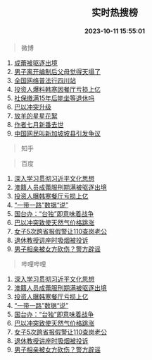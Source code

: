 <div align="center"><h2>实时热搜榜</h2><h4>2023-10-11 15:55:01</h4></div>

> 微博  

1. [成蕾被驱逐出境](https://s.weibo.com/weibo?q=%23%E6%88%90%E8%95%BE%E8%A2%AB%E9%A9%B1%E9%80%90%E5%87%BA%E5%A2%83%23&t=31&band_rank=1&Refer=top)<br />
2. [男子离开编制后父母觉得天塌了](https://s.weibo.com/weibo?q=%23%E7%94%B7%E5%AD%90%E7%A6%BB%E5%BC%80%E7%BC%96%E5%88%B6%E5%90%8E%E7%88%B6%E6%AF%8D%E8%A7%89%E5%BE%97%E5%A4%A9%E5%A1%8C%E4%BA%86%23&t=31&band_rank=2&Refer=top)<br />
3. [全国网络普法行四川站](https://s.weibo.com/weibo?q=%23%E5%85%A8%E5%9B%BD%E7%BD%91%E7%BB%9C%E6%99%AE%E6%B3%95%E8%A1%8C%E5%9B%9B%E5%B7%9D%E7%AB%99%23&t=31&band_rank=3&Refer=top)<br />
4. [投资人爆料韩寒因餐厅亏损上亿](https://s.weibo.com/weibo?q=%23%E6%8A%95%E8%B5%84%E4%BA%BA%E7%88%86%E6%96%99%E9%9F%A9%E5%AF%92%E5%9B%A0%E9%A4%90%E5%8E%85%E4%BA%8F%E6%8D%9F%E4%B8%8A%E4%BA%BF%23&t=31&band_rank=4&Refer=top)<br />
5. [社保缴满15年后能坐等退休吗](https://s.weibo.com/weibo?q=%23%E7%A4%BE%E4%BF%9D%E7%BC%B4%E6%BB%A115%E5%B9%B4%E5%90%8E%E8%83%BD%E5%9D%90%E7%AD%89%E9%80%80%E4%BC%91%E5%90%97%23&t=31&band_rank=5&Refer=top)<br />
6. [巴以冲突升级](https://s.weibo.com/weibo?q=%23%E5%B7%B4%E4%BB%A5%E5%86%B2%E7%AA%81%E5%8D%87%E7%BA%A7%23&t=31&band_rank=6&Refer=top)<br />
7. [放羊的星星花絮](https://s.weibo.com/weibo?q=%E6%94%BE%E7%BE%8A%E7%9A%84%E6%98%9F%E6%98%9F%E8%8A%B1%E7%B5%AE&t=31&band_rank=7&Refer=top)<br />
8. [作者七月新番去世](https://s.weibo.com/weibo?q=%23%E4%BD%9C%E8%80%85%E4%B8%83%E6%9C%88%E6%96%B0%E7%95%AA%E5%8E%BB%E4%B8%96%23&t=31&band_rank=8&Refer=top)<br />
9. [中国网民叫新加坡坡县引发争议](https://s.weibo.com/weibo?q=%23%E4%B8%AD%E5%9B%BD%E7%BD%91%E6%B0%91%E5%8F%AB%E6%96%B0%E5%8A%A0%E5%9D%A1%E5%9D%A1%E5%8E%BF%E5%BC%95%E5%8F%91%E4%BA%89%E8%AE%AE%23&t=31&band_rank=9&Refer=top)<br />

> 知乎  


> 百度  

1. [深入学习贯彻习近平文化思想](https://www.baidu.com/s?wd=%E6%B7%B1%E5%85%A5%E5%AD%A6%E4%B9%A0%E8%B4%AF%E5%BD%BB%E4%B9%A0%E8%BF%91%E5%B9%B3%E6%96%87%E5%8C%96%E6%80%9D%E6%83%B3&sa=fyb_news&rsv_dl=fyb_news)<br />
2. [澳籍人员成蕾服刑期满被驱逐出境](https://www.baidu.com/s?wd=%E6%BE%B3%E7%B1%8D%E4%BA%BA%E5%91%98%E6%88%90%E8%95%BE%E6%9C%8D%E5%88%91%E6%9C%9F%E6%BB%A1%E8%A2%AB%E9%A9%B1%E9%80%90%E5%87%BA%E5%A2%83&sa=fyb_news&rsv_dl=fyb_news)<br />
3. [投资人曝韩寒餐厅亏损上亿](https://www.baidu.com/s?wd=%E6%8A%95%E8%B5%84%E4%BA%BA%E6%9B%9D%E9%9F%A9%E5%AF%92%E9%A4%90%E5%8E%85%E4%BA%8F%E6%8D%9F%E4%B8%8A%E4%BA%BF&sa=fyb_news&rsv_dl=fyb_news)<br />
4. [“一带一路”数据“说”](https://www.baidu.com/s?wd=%E2%80%9C%E4%B8%80%E5%B8%A6%E4%B8%80%E8%B7%AF%E2%80%9D%E6%95%B0%E6%8D%AE%E2%80%9C%E8%AF%B4%E2%80%9D&sa=fyb_news&rsv_dl=fyb_news)<br />
5. [国台办：“台独”即意味着战争](https://www.baidu.com/s?wd=%E5%9B%BD%E5%8F%B0%E5%8A%9E%EF%BC%9A%E2%80%9C%E5%8F%B0%E7%8B%AC%E2%80%9D%E5%8D%B3%E6%84%8F%E5%91%B3%E7%9D%80%E6%88%98%E4%BA%89&sa=fyb_news&rsv_dl=fyb_news)<br />
6. [巴以冲突致使天然气价格跳涨](https://www.baidu.com/s?wd=%E5%B7%B4%E4%BB%A5%E5%86%B2%E7%AA%81%E8%87%B4%E4%BD%BF%E5%A4%A9%E7%84%B6%E6%B0%94%E4%BB%B7%E6%A0%BC%E8%B7%B3%E6%B6%A8&sa=fyb_news&rsv_dl=fyb_news)<br />
7. [女子5次跨省报假警让110查岗老公](https://www.baidu.com/s?wd=%E5%A5%B3%E5%AD%905%E6%AC%A1%E8%B7%A8%E7%9C%81%E6%8A%A5%E5%81%87%E8%AD%A6%E8%AE%A9110%E6%9F%A5%E5%B2%97%E8%80%81%E5%85%AC&sa=fyb_news&rsv_dl=fyb_news)<br />
8. [退休教授讲座时吸烟被投诉](https://www.baidu.com/s?wd=%E9%80%80%E4%BC%91%E6%95%99%E6%8E%88%E8%AE%B2%E5%BA%A7%E6%97%B6%E5%90%B8%E7%83%9F%E8%A2%AB%E6%8A%95%E8%AF%89&sa=fyb_news&rsv_dl=fyb_news)<br />
9. [男子相亲被女方砍伤？警方辟谣](https://www.baidu.com/s?wd=%E7%94%B7%E5%AD%90%E7%9B%B8%E4%BA%B2%E8%A2%AB%E5%A5%B3%E6%96%B9%E7%A0%8D%E4%BC%A4%EF%BC%9F%E8%AD%A6%E6%96%B9%E8%BE%9F%E8%B0%A3&sa=fyb_news&rsv_dl=fyb_news)<br />

> 哔哩哔哩  

1. [深入学习贯彻习近平文化思想](https://www.baidu.com/s?wd=%E6%B7%B1%E5%85%A5%E5%AD%A6%E4%B9%A0%E8%B4%AF%E5%BD%BB%E4%B9%A0%E8%BF%91%E5%B9%B3%E6%96%87%E5%8C%96%E6%80%9D%E6%83%B3&sa=fyb_news&rsv_dl=fyb_news)<br />
2. [澳籍人员成蕾服刑期满被驱逐出境](https://www.baidu.com/s?wd=%E6%BE%B3%E7%B1%8D%E4%BA%BA%E5%91%98%E6%88%90%E8%95%BE%E6%9C%8D%E5%88%91%E6%9C%9F%E6%BB%A1%E8%A2%AB%E9%A9%B1%E9%80%90%E5%87%BA%E5%A2%83&sa=fyb_news&rsv_dl=fyb_news)<br />
3. [投资人曝韩寒餐厅亏损上亿](https://www.baidu.com/s?wd=%E6%8A%95%E8%B5%84%E4%BA%BA%E6%9B%9D%E9%9F%A9%E5%AF%92%E9%A4%90%E5%8E%85%E4%BA%8F%E6%8D%9F%E4%B8%8A%E4%BA%BF&sa=fyb_news&rsv_dl=fyb_news)<br />
4. [“一带一路”数据“说”](https://www.baidu.com/s?wd=%E2%80%9C%E4%B8%80%E5%B8%A6%E4%B8%80%E8%B7%AF%E2%80%9D%E6%95%B0%E6%8D%AE%E2%80%9C%E8%AF%B4%E2%80%9D&sa=fyb_news&rsv_dl=fyb_news)<br />
5. [国台办：“台独”即意味着战争](https://www.baidu.com/s?wd=%E5%9B%BD%E5%8F%B0%E5%8A%9E%EF%BC%9A%E2%80%9C%E5%8F%B0%E7%8B%AC%E2%80%9D%E5%8D%B3%E6%84%8F%E5%91%B3%E7%9D%80%E6%88%98%E4%BA%89&sa=fyb_news&rsv_dl=fyb_news)<br />
6. [巴以冲突致使天然气价格跳涨](https://www.baidu.com/s?wd=%E5%B7%B4%E4%BB%A5%E5%86%B2%E7%AA%81%E8%87%B4%E4%BD%BF%E5%A4%A9%E7%84%B6%E6%B0%94%E4%BB%B7%E6%A0%BC%E8%B7%B3%E6%B6%A8&sa=fyb_news&rsv_dl=fyb_news)<br />
7. [女子5次跨省报假警让110查岗老公](https://www.baidu.com/s?wd=%E5%A5%B3%E5%AD%905%E6%AC%A1%E8%B7%A8%E7%9C%81%E6%8A%A5%E5%81%87%E8%AD%A6%E8%AE%A9110%E6%9F%A5%E5%B2%97%E8%80%81%E5%85%AC&sa=fyb_news&rsv_dl=fyb_news)<br />
8. [退休教授讲座时吸烟被投诉](https://www.baidu.com/s?wd=%E9%80%80%E4%BC%91%E6%95%99%E6%8E%88%E8%AE%B2%E5%BA%A7%E6%97%B6%E5%90%B8%E7%83%9F%E8%A2%AB%E6%8A%95%E8%AF%89&sa=fyb_news&rsv_dl=fyb_news)<br />
9. [男子相亲被女方砍伤？警方辟谣](https://www.baidu.com/s?wd=%E7%94%B7%E5%AD%90%E7%9B%B8%E4%BA%B2%E8%A2%AB%E5%A5%B3%E6%96%B9%E7%A0%8D%E4%BC%A4%EF%BC%9F%E8%AD%A6%E6%96%B9%E8%BE%9F%E8%B0%A3&sa=fyb_news&rsv_dl=fyb_news)<br />
